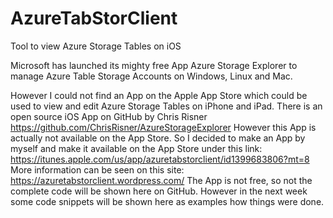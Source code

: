 # AzureTabStorClient
Tool to view Azure Storage Tables on iOS

Microsoft has launched its mighty free App Azure Storage Explorer to manage Azure Table Storage Accounts on Windows, Linux and Mac.

However I could not find an App on the Apple App Store which could be used to view and edit Azure Storage Tables on iPhone and iPad.
There is an open source iOS App on GitHub by Chris Risner
https://github.com/ChrisRisner/AzureStorageExplorer
However this App is actually not available on the App Store. 
So I decided to make an App by myself and make it available on the App Store under this link: https://itunes.apple.com/us/app/azuretabstorclient/id1399683806?mt=8
More information can be seen on this site:
https://azuretabstorclient.wordpress.com/
The App is not free, so  not the complete code will be shown here on GitHub.
However in the next week some code snippets will be shown here as examples how things were done.

